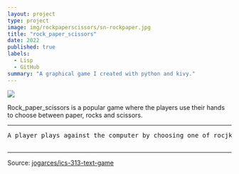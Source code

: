 ```yaml
---
layout: project
type: project
image: img/rockpaperscissors/sn-rockpaper.jpg
title: "rock_paper_scissors"
date: 2022
published: true
labels:
  - Lisp
  - GitHub
summary: "A graphical game I created with python and kivy."
---
```


<img class="img-fluid" src="../img/rockpaperscissors/sn-rockpaper.jpeg">

Rock_paper_scissors is a popular game where the players use  their hands to choose between paper, rocks and scissors.

<hr>

<pre>
A player plays against the computer by choosing one of rocjk, papers or scissors and the  computer will randomly choose any of the three in response. The rules ofd the actual game are used to produce the winner and the loser. Both the computer and the player start off with a certian score and lose a number of points evry time they lose. The first one to get  to run out  of points loses the  game. In case of  a  tie, no one loses any points and the game continues.

</pre>

<hr>

Source: <a href="https://github.com/jogarces/ics-313-text-game"><i class="large github icon "></i>jogarces/ics-313-text-game</a>
